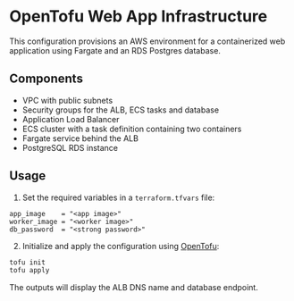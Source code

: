 # OpenTofu Web App Infrastructure

This configuration provisions an AWS environment for a containerized web application using Fargate and an RDS Postgres database.

## Components
- VPC with public subnets
- Security groups for the ALB, ECS tasks and database
- Application Load Balancer
- ECS cluster with a task definition containing two containers
- Fargate service behind the ALB
- PostgreSQL RDS instance

## Usage
1. Set the required variables in a `terraform.tfvars` file:

```hcl
app_image    = "<app image>"
worker_image = "<worker image>"
db_password  = "<strong password>"
```

2. Initialize and apply the configuration using [OpenTofu](https://opentofu.org/):

```bash
tofu init
tofu apply
```

The outputs will display the ALB DNS name and database endpoint.
